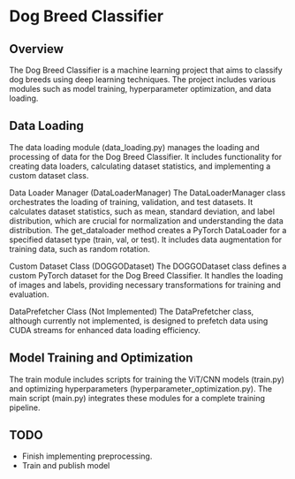 # Dog Breed Classifier 
## Overview
The Dog Breed Classifier is a machine learning project that aims to classify dog breeds using deep learning techniques. The project includes various modules such as model training, hyperparameter optimization, and data loading.

## Data Loading
The data loading module (data_loading.py) manages the loading and processing of data for the Dog Breed Classifier. It includes functionality for creating data loaders, calculating dataset statistics, and implementing a custom dataset class.

Data Loader Manager (DataLoaderManager)
The DataLoaderManager class orchestrates the loading of training, validation, and test datasets. It calculates dataset statistics, such as mean, standard deviation, and label distribution, which are crucial for normalization and understanding the data distribution.
The get_dataloader method creates a PyTorch DataLoader for a specified dataset type (train, val, or test). It includes data augmentation for training data, such as random rotation.

Custom Dataset Class (DOGGODataset)
The DOGGODataset class defines a custom PyTorch dataset for the Dog Breed Classifier. It handles the loading of images and labels, providing necessary transformations for training and evaluation.

DataPrefetcher Class (Not Implemented)
The DataPrefetcher class, although currently not implemented, is designed to prefetch data using CUDA streams for enhanced data loading efficiency.

## Model Training and Optimization
The train module includes scripts for training the ViT/CNN models (train.py) and optimizing hyperparameters (hyperparameter_optimization.py). The main script (main.py) integrates these modules for a complete training pipeline.

## TODO
- Finish implementing preprocessing.
- Train and publish model
